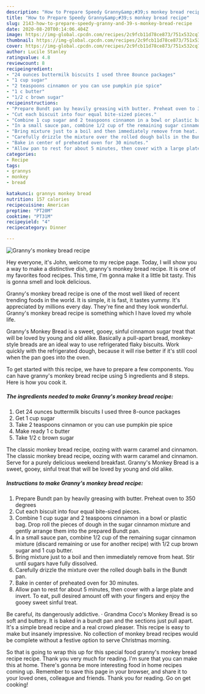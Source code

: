 ```yaml
---
description: "How to Prepare Speedy Granny&amp;#39;s monkey bread recipe"
title: "How to Prepare Speedy Granny&amp;#39;s monkey bread recipe"
slug: 2143-how-to-prepare-speedy-granny-and-39-s-monkey-bread-recipe
date: 2020-08-20T00:14:06.404Z
image: https://img-global.cpcdn.com/recipes/2c9fcb11d78ce873/751x532cq70/grannys-monkey-bread-recipe-recipe-main-photo.jpg
thumbnail: https://img-global.cpcdn.com/recipes/2c9fcb11d78ce873/751x532cq70/grannys-monkey-bread-recipe-recipe-main-photo.jpg
cover: https://img-global.cpcdn.com/recipes/2c9fcb11d78ce873/751x532cq70/grannys-monkey-bread-recipe-recipe-main-photo.jpg
author: Lucile Stanley
ratingvalue: 4.8
reviewcount: 8
recipeingredient:
- "24 ounces buttermilk biscuits I used three 8ounce packages"
- "1 cup sugar"
- "2 teaspoons cinnamon or you can use pumpkin pie spice"
- "1 c butter"
- "1/2 c brown sugar"
recipeinstructions:
- "Prepare Bundt pan by heavily greasing with butter. Preheat oven to 350 degrees"
- "Cut each biscuit into four equal bite-sized pieces."
- "Combine 1 cup sugar and 2 teaspoons cinnamon in a bowl or plastic bag. Drop roll the pieces of dough in the sugar cinnamon mixture and gently arrange them into the prepared Bundt pan."
- "In a small sauce pan, combine 1/2 cup of the remaining sugar cinnamon mixture (discard remaining or use for another recipe) with 1/2 cup brown sugar and 1 cup butter."
- "Bring mixture just to a boil and then immediately remove from heat. Stir until sugars have fully dissolved."
- "Carefully drizzle the mixture over the rolled dough balls in the Bundt pan."
- "Bake in center of preheated oven for 30 minutes."
- "Allow pan to rest for about 5 minutes, then cover with a large plate and invert. To eat, pull desired amount off with your fingers and enjoy the gooey sweet sinful treat."
categories:
- Recipe
tags:
- grannys
- monkey
- bread

katakunci: grannys monkey bread 
nutrition: 157 calories
recipecuisine: American
preptime: "PT20M"
cooktime: "PT31M"
recipeyield: "4"
recipecategory: Dinner

---
```



![Granny&#39;s monkey bread recipe](https://img-global.cpcdn.com/recipes/2c9fcb11d78ce873/751x532cq70/grannys-monkey-bread-recipe-recipe-main-photo.jpg)

Hey everyone, it's John, welcome to my recipe page. Today, I will show you a way to make a distinctive dish, granny&#39;s monkey bread recipe. It is one of my favorites food recipes. This time, I'm gonna make it a little bit tasty. This is gonna smell and look delicious.

Granny&#39;s monkey bread recipe is one of the most well liked of recent trending foods in the world. It is simple, it is fast, it tastes yummy. It's appreciated by millions every day. They're fine and they look wonderful. Granny&#39;s monkey bread recipe is something which I have loved my whole life.

Granny&#39;s Monkey Bread is a sweet, gooey, sinful cinnamon sugar treat that will be loved by young and old alike. Basically a pull-apart bread, monkey-style breads are an ideal way to use refrigerated flaky biscuits. Work quickly with the refrigerated dough, because it will rise better if it&#39;s still cool when the pan goes into the oven.


To get started with this recipe, we have to prepare a few components. You can have granny&#39;s monkey bread recipe using 5 ingredients and 8 steps. Here is how you cook it.

<!--inarticleads1-->

##### The ingredients needed to make Granny&#39;s monkey bread recipe:

1. Get 24 ounces buttermilk biscuits I used three 8-ounce packages
1. Get 1 cup sugar
1. Take 2 teaspoons cinnamon or you can use pumpkin pie spice
1. Make ready 1 c butter
1. Take 1/2 c brown sugar


The classic monkey bread recipe, oozing with warm caramel and cinnamon. The classic monkey bread recipe, oozing with warm caramel and cinnamon. Serve for a purely delicious weekend breakfast. Granny&#39;s Monkey Bread is a sweet, gooey, sinful treat that will be loved by young and old alike. 

<!--inarticleads2-->

##### Instructions to make Granny&#39;s monkey bread recipe:

1. Prepare Bundt pan by heavily greasing with butter. Preheat oven to 350 degrees
1. Cut each biscuit into four equal bite-sized pieces.
1. Combine 1 cup sugar and 2 teaspoons cinnamon in a bowl or plastic bag. Drop roll the pieces of dough in the sugar cinnamon mixture and gently arrange them into the prepared Bundt pan.
1. In a small sauce pan, combine 1/2 cup of the remaining sugar cinnamon mixture (discard remaining or use for another recipe) with 1/2 cup brown sugar and 1 cup butter.
1. Bring mixture just to a boil and then immediately remove from heat. Stir until sugars have fully dissolved.
1. Carefully drizzle the mixture over the rolled dough balls in the Bundt pan.
1. Bake in center of preheated oven for 30 minutes.
1. Allow pan to rest for about 5 minutes, then cover with a large plate and invert. To eat, pull desired amount off with your fingers and enjoy the gooey sweet sinful treat.


Be careful, its dangerously addictive. · Grandma Coco&#39;s Monkey Bread is so soft and buttery. It is baked in a bundt pan and the sections just pull apart. It&#39;s a simple bread recipe and a real crowd pleaser. This recipe is easy to make but insanely impressive. No collection of monkey bread recipes would be complete without a festive option to serve Christmas morning. 

So that is going to wrap this up for this special food granny&#39;s monkey bread recipe recipe. Thank you very much for reading. I'm sure that you can make this at home. There's gonna be more interesting food in home recipes coming up. Remember to save this page in your browser, and share it to your loved ones, colleague and friends. Thank you for reading. Go on get cooking!
